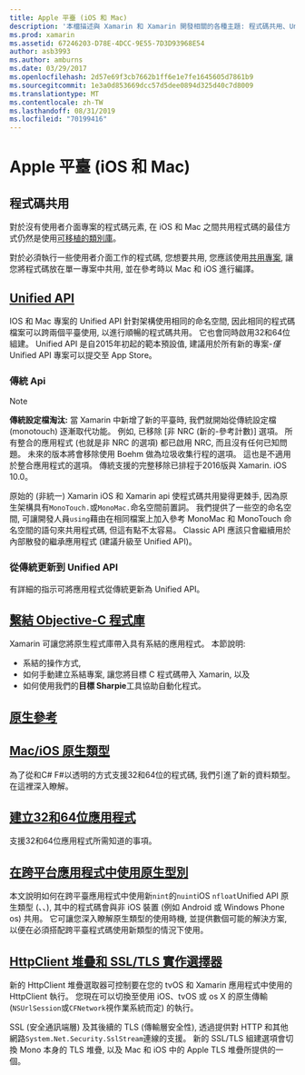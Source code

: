 ```yaml
---
title: Apple 平臺 (iOS 和 Mac)
description: '本檔描述與 Xamarin 和 Xamarin 開發相關的各種主題: 程式碼共用、Unified API、系結目標-C 程式庫、原生參考、原生類型等等。'
ms.prod: xamarin
ms.assetid: 67246203-D78E-4DCC-9E55-7D3D93968E54
author: asb3993
ms.author: amburns
ms.date: 03/29/2017
ms.openlocfilehash: 2d57e69f3cb7662b1ff6e1e7fe1645605d7861b9
ms.sourcegitcommit: 1e3a0d853669dcc57d5dee0894d325d40c7d8009
ms.translationtype: MT
ms.contentlocale: zh-TW
ms.lasthandoff: 08/31/2019
ms.locfileid: "70199416"
---
```

# <a name="apple-platform-ios-and-mac"></a>Apple 平臺 (iOS 和 Mac)

## <a name="code-sharing"></a>程式碼共用

對於沒有使用者介面專案的程式碼元素, 在 iOS 和 Mac 之間共用程式碼的最佳方式仍然是使用[可移植的類別庫](~/cross-platform/app-fundamentals/pcl.md)。

對於必須執行一些使用者介面工作的程式碼, 您想要共用, 您應該使用[共用專案](~/cross-platform/app-fundamentals/shared-projects.md), 讓您將程式碼放在單一專案中共用, 並在參考時以 Mac 和 iOS 進行編譯。

## <a name="unified-apiunifiedindexmd"></a>[Unified API](unified/index.md)

IOS 和 Mac 專案的 Unified API 針對架構使用相同的命名空間, 因此相同的程式碼檔案可以跨兩個平臺使用, 以進行順暢的程式碼共用。 它也會同時啟用32和64位組建。 Unified API 是自2015年初起的範本預設值, 建議用於所有新的專案-*僅*Unified API 專案可以提交至 App Store。

### <a name="classic-apis"></a>傳統 Api

> [!NOTE]
> **傳統設定檔淘汰:** 當 Xamarin 中新增了新的平臺時, 我們就開始從傳統設定檔 (monotouch) 逐漸取代功能。 例如, 已移除 [非 NRC (新的-參考計數)] 選項。 所有整合的應用程式 (也就是非 NRC 的選項) 都已啟用 NRC, 而且沒有任何已知問題。 未來的版本將會移除使用 Boehm 做為垃圾收集行程的選項。 這也是不適用於整合應用程式的選項。 傳統支援的完整移除已排程于2016版與 Xamarin. iOS 10.0。

原始的 (非統一) Xamarin iOS 和 Xamarin api 使程式碼共用變得更棘手, 因為原生架構具有`MonoTouch.`或`MonoMac.`命名空間前置詞。  我們提供了一些空的命名空間, 可讓開發人員`using`藉由在相同檔案上加入參考 MonoMac 和 MonoTouch 命名空間的語句來共用程式碼, 但這有點不太容易。 Classic API 應該只會繼續用於內部散發的繼承應用程式 (建議升級至 Unified API)。


### <a name="updating-from-classic-to-the-unified-api"></a>從傳統更新到 Unified API

有詳細的指示可將應用程式從傳統更新為 Unified API。

## <a name="binding-objective-c-librariesbindingindexmd"></a>[繫結 Objective-C 程式庫](binding/index.md)

Xamarin 可讓您將原生程式庫帶入具有系結的應用程式。 本節說明:

- 系結的操作方式,
- 如何手動建立系結專案, 讓您將目標 C 程式碼帶入 Xamarin, 以及
- 如何使用我們的**目標 Sharpie**工具協助自動化程式。

## <a name="native-referencesnative-referencesmd"></a>[原生參考](native-references.md)

## <a name="macios-native-typesnativetypesmd"></a>[Mac/iOS 原生類型](nativetypes.md)

為了從和C# F#以透明的方式支援32和64位的程式碼, 我們引進了新的資料類型。   在這裡深入瞭解。

## <a name="building-32-and-64-bit-apps32-and-64indexmd"></a>[建立32和64位應用程式](32-and-64/index.md)

支援32和64位應用程式所需知道的事項。

## <a name="working-with-native-types-in-cross-platform-appsnative-types-cross-platformmd"></a>[在跨平台應用程式中使用原生型別](native-types-cross-platform.md)

本文說明如何在跨平臺應用程式中使用新`nint`的`nuint`iOS `nfloat`Unified API 原生類型 (、、), 其中的程式碼會與非 iOS 裝置 (例如 Android 或 Windows Phone os) 共用。
它可讓您深入瞭解原生類型的使用時機, 並提供數個可能的解決方案, 以便在必須搭配跨平臺程式碼使用新類型的情況下使用。

## <a name="httpclient-stack-and-ssltls-implementation-selectorhttp-stackmd"></a>[HttpClient 堆疊和 SSL/TLS 實作選擇器](http-stack.md)

新的 HttpClient 堆疊選取器可控制要在您的 tvOS 和 Xamarin 應用程式中使用的 HttpClient 執行。 您現在可以切換至使用 iOS、tvOS 或 os X 的原生傳輸 (`NSUrlSession`或`CFNetwork`視作業系統而定) 的執行。

SSL (安全通訊端層) 及其後續的 TLS (傳輸層安全性), 透過提供對 HTTP 和其他網路`System.Net.Security.SslStream`連線的支援。 新的 SSL/TLS 組建選項會切換 Mono 本身的 TLS 堆疊, 以及 Mac 和 iOS 中的 Apple TLS 堆疊所提供的一個。
